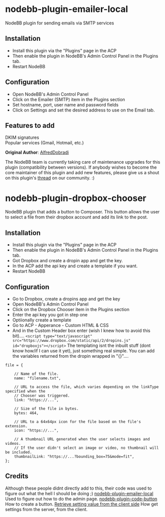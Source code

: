 nodebb-plugin-emailer-local
===========================

NodeBB plugin for sending emails via SMTP services

Installation
---

* Install this plugin via the "Plugins" page in the ACP
* Then enable the plugin in NodeBB's Admin Control Panel in the Plugins tab.
* Restart NodeBB

Configuration
---

* Open NodeBB's Admin Control Panel
* Click on the Emailer (SMTP) item in the Plugins section
* Set hostname, port, user name and password fields
* Click on Settings and set the desired address to use on the Email tab.

Features to add
---

DKIM signatures  
Popular services (Gmail, Hotmail, etc.)



**Original Author**: [AlfredDobradi](https://github.com/AlfredDobradi)

The NodeBB team is currently taking care of maintenance upgrades for this plugin (compatibility between versions). If anybody wishes to become the core maintainer of this plugin and add new features, please give us a shout on this plugin's [thread](https://community.nodebb.org/topic/496/-nodebb-plugin-emailer-local-local-email-plugin) on our community. :)

nodebb-plugin-dropbox-chooser
=============================

NodeBB plugin that adds a button to Composer.
This button allows the user to select a file from their dropbox account and add its link to the post.

Installation
---

* Install this plugin via the "Plugins" page in the ACP
* Then enable the plugin in NodeBB's Admin Control Panel in the Plugins tab.
* Got Dropbox and create a dropin app and get the key.
* In the ACP add the api key and create a template if you want.
* Restart NodeBB

Configuration
---
* Go to Dropbox, create a dropins app and get the key
* Open NodeBB's Admin Control Panel
* Click on the Dropbox Chooser item in the Plugins section
* Enter the api key you got in step one
* Optiionally create a template
* Go to ACP - Apperance - Custom HTML & CSS
* And in the Custom Header box enter (wish I knew how to avoid this bit)....
````<script type="text/javascript" src="https://www.dropbox.com/static/api/2/dropins.js" id="dropboxjs"></script>````
The templating isnt the inbuilt stuff (dont know how/if I can use it yet), just something real simple.
You can add the variables returned from the dropin wrapped in "{}"....
````
file = {

    // Name of the file.
    name: "filename.txt",

    // URL to access the file, which varies depending on the linkType specified when the
    // Chooser was triggered.
    link: "https://...",

    // Size of the file in bytes.
    bytes: 464,

    // URL to a 64x64px icon for the file based on the file's extension.
    icon: "https://...",

    // A thumbnail URL generated when the user selects images and videos.
    // If the user didn't select an image or video, no thumbnail will be included.
    thumbnailLink: "https://...?bounding_box=75&mode=fit",
};
````

Credits
---
Although these people didnt directly add to this, their code was used to figure out what the hell I should be doing ;)
[nodebb-plugin-emailer-local](https://github.com/NodeBB/nodebb-plugin-emailer-local)
Used to figure out how to do the admin page.
[nodebb-plugin-code-button](https://github.com/henrikekblad/nodebb-plugin-code-button)
How to create a button.
[Retrieve setting value from the client side](https://community.nodebb.org/topic/5936/retrieve-setting-value-from-the-client-side)
How get settings from the server, from the client.